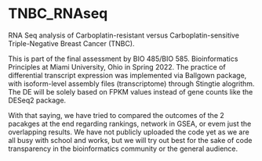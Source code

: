 # TNBC_RNAseq
RNA Seq analysis of Carboplatin-resistant versus Carboplatin-sensitive Triple-Negative Breast Cancer (TNBC).

This is part of the final assessment by BIO 485/BIO 585. Bioinformatics Principles at Miami University, Ohio in Spring 2022. The practice of differential transcript expression was implemented via Ballgown package, with isoform-level assembly files (transcriptome) through Stingtie alogrithm. The DE will be solely based on FPKM values instead of gene counts like the DESeq2 package.

With that saying, we have tried to compared the outcomes of the 2 pacakges at the end regarding rankings, network in GSEA, or evem just the overlapping results. We have not publicly uploaded the code yet as we are all busy with school and works, but we will try out best for the sake of code transparency in the bioinformatics community or the general audience. 
